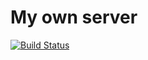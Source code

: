 # My own server  

[![Build Status](https://github.com/romdegtyarev/http/actions/workflows/static.yml/badge.svg)](https://github.com/romdegtyarev/http/actions)  
  

